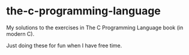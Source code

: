 # the-c-programming-language

My solutions to the exercises in The C Programming Language book (in modern C).

Just doing these for fun when I have free time.
